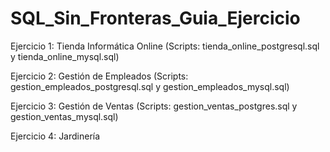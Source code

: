 # SQL_Sin_Fronteras_Guia_Ejercicio

Ejercicio 1: Tienda Informática Online (Scripts: tienda_online_postgresql.sql y tienda_online_mysql.sql)

Ejercicio 2: Gestión de Empleados (Scripts: gestion_empleados_postgresql.sql y gestion_empleados_mysql.sql)

Ejercicio 3: Gestión de Ventas (Scripts: gestion_ventas_postgres.sql y gestion_ventas_mysql.sql)

Ejercicio 4: Jardinería


